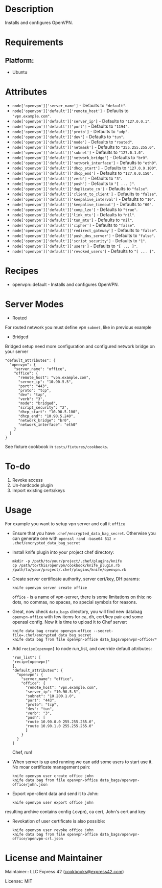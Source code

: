 # Description

Installs and configures OpenVPN.

# Requirements

## Platform:

* Ubuntu

# Attributes

* `node['openvpn']['server_name']` -  Defaults to `"default"`.
* `node['openvpn']['default']['remote_host']` -  Defaults to `"vpn.example.com"`.
* `node['openvpn']['default']['server_ip']` -  Defaults to `"127.0.0.1"`.
* `node['openvpn']['default']['port']` -  Defaults to `"1194"`.
* `node['openvpn']['default']['proto']` -  Defaults to `"udp"`.
* `node['openvpn']['default']['dev']` -  Defaults to `"tun"`.
* `node['openvpn']['default']['mode']` -  Defaults to `"routed"`.
* `node['openvpn']['default']['netmask']` -  Defaults to `"255.255.255.0"`.
* `node['openvpn']['default']['subnet']` -  Defaults to `"127.0.1.0"`.
* `node['openvpn']['default']['network_bridge']` -  Defaults to `"br0"`.
* `node['openvpn']['default']['network_interface']` -  Defaults to `"eth0"`.
* `node['openvpn']['default']['dhcp_start']` -  Defaults to `"127.0.0.100"`.
* `node['openvpn']['default']['dhcp_end']` -  Defaults to `"127.0.0.150"`.
* `node['openvpn']['default']['verb']` -  Defaults to `"3"`.
* `node['openvpn']['default']['push']` -  Defaults to `"[ ... ]"`.
* `node['openvpn']['default']['duplicate_cn']` -  Defaults to `"false"`.
* `node['openvpn']['default']['client_to_client']` -  Defaults to `"false"`.
* `node['openvpn']['default']['keepalive_interval']` -  Defaults to `"10"`.
* `node['openvpn']['default']['keepalive_timeout']` -  Defaults to `"60"`.
* `node['openvpn']['default']['comp_lzo']` -  Defaults to `"true"`.
* `node['openvpn']['default']['link_mtu']` -  Defaults to `"nil"`.
* `node['openvpn']['default']['tun_mtu']` -  Defaults to `"nil"`.
* `node['openvpn']['default']['cipher']` -  Defaults to `"false"`.
* `node['openvpn']['default']['redirect_gateway']` -  Defaults to `"false"`.
* `node['openvpn']['default']['push_dns_server']` -  Defaults to `"false"`.
* `node['openvpn']['default']['script_security']` -  Defaults to `"1"`.
* `node['openvpn']['default']['users']` -  Defaults to `"[ ... ]"`.
* `node['openvpn']['default']['revoked_users']` -  Defaults to `"[ ... ]"`.

# Recipes

* openvpn::default - Installs and configures OpenVPN.

# Server Modes

* Routed

For routed network you must define vpn ```subnet```, like in previous example

* Bridged

Bridged setup need more configuration and configured network bridge on your server

```
"default_attributes": {
  "openvpn": {
    "server_name": "office",
    "office": {
      "remote_host": "vpn.example.com",
      "server_ip": "10.90.5.5",
      "port": "443",
      "proto": "tcp",
      "dev": "tap",
      "verb": "3",
      "mode": "bridged",
      "script_security": "2",
      "dhcp_start": "10.90.5.100",
      "dhcp_end": "10.90.5.240",
      "network_bridge": "br0",
      "network_interface": "eth0"
    }
  }
}

```

See fixture cookbook in `tests/fixtures/cookbooks`.


# To-do

1. Revoke access
2. Un-hardcode plugin
3. Import existing certs/keys


# Usage

For example you want to setup vpn server and call it ```office```

* Ensure that you have ```.chef/encrypted_data_bag_secret```.
Otherwise you can generate one with ```openssl rand -base64 512 > .chef/encrypted_data_bag_secret```

* Install knife plugin into your project chef directory:

  ```
  mkdir -p /path/to/your/project/.chef/plugins/knife
  cp /path/to/this/openvpn/cookbook/knife_plugin.rb /path/to/your/project/.chef/plugins/knife/openvpn.rb
  ```

* Create server certificate authority, server cert/key, DH params:

  ```
  knife openvpn server create office
  ```

  ```office``` - is a name of vpn-server, there is some limitations on this: no dots, no commas, no spaces, no special symbols for reasons.

* Great, now check ```data_bags``` directory, you will find new databag ```openvpn-office``` with few items for ca, dh, cert/key pair and some openssl config. Now it is time to upload it to Chef server:

  ```
  knife data bag create openvpn-office --secret-file=.chef/encrypted_data_bag_secret
  knife data bag from file openvpn-office data_bags/openvpn-office/*
  ```

* Add ```recipe[openvpn]``` to node run_list, and override default attributes:

  ```
  "run_list": [
  "recipe[openvpn]"
  ],
  "default_attributes": {
    "openvpn": {
      "server_name": "office",
      "office": {
        "remote_host": "vpn.example.com",
        "server_ip": "10.90.5.5",
        "subnet": "10.200.1.0",
        "port": "443",
        "proto": "tcp",
        "dev": "tun",
        "verb": "3",
        "push": [
        "route 10.90.0.0 255.255.255.0",
        "route 10.90.1.0 255.255.255.0"
        ]
      }
    }
  }

  ```

  Chef, run!

* When server is up and running we can add some users to start use it.
No moar certificate management pain:

  ```
  knife openvpn user create office john
  knife data bag from file openvpn-office data_bags/openvpn-office/john.json
  ```

* Export vpn-client data and send it to John:

  ```
  knife openvpn user export office john
  ```
resulting archive contains config (.ovpn), ca cert, John's cert and key

* Revokation of user certificate is also possible:
  ```
  knife openvpn user revoke office john
  knife data bag from file openvpn-office data_bags/openvpn-office/openvpn-crl.json
  ```


# License and Maintainer

Maintainer:: LLC Express 42 (<cookbooks@express42.com>)

License:: MIT
